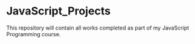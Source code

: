 # JavaScript_Projects
This repository will contain all works completed as part of my JavaScript Programming course.
